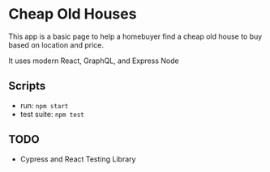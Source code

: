 # Cheap Old Houses
This app is a basic page to help a homebuyer find a cheap old house to buy based on location and price.

It uses modern React, GraphQL, and Express Node

## Scripts
* run: `npm start`
* test suite: `npm test`

## TODO
* Cypress and React Testing Library
